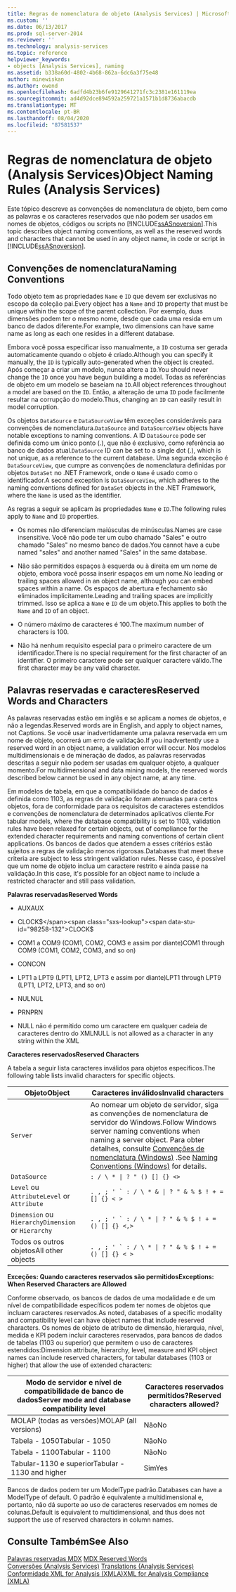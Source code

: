 ```yaml
---
title: Regras de nomenclatura de objeto (Analysis Services) | Microsoft Docs
ms.custom: ''
ms.date: 06/13/2017
ms.prod: sql-server-2014
ms.reviewer: ''
ms.technology: analysis-services
ms.topic: reference
helpviewer_keywords:
- objects [Analysis Services], naming
ms.assetid: b338a60d-4802-4b68-862a-6dc6a3f75e48
author: minewiskan
ms.author: owend
ms.openlocfilehash: 6adfd4b23b6fe9129641271fc3c2381e161119ea
ms.sourcegitcommit: ad4d92dce894592a259721a1571b1d8736abacdb
ms.translationtype: MT
ms.contentlocale: pt-BR
ms.lasthandoff: 08/04/2020
ms.locfileid: "87581537"
---
```

# <a name="object-naming-rules-analysis-services"></a><span data-ttu-id="98258-102">Regras de nomenclatura de objeto (Analysis Services)</span><span class="sxs-lookup"><span data-stu-id="98258-102">Object Naming Rules (Analysis Services)</span></span>
  <span data-ttu-id="98258-103">Este tópico descreve as convenções de nomenclatura de objeto, bem como as palavras e os caracteres reservados que não podem ser usados em nomes de objetos, códigos ou scripts no [!INCLUDE[ssASnoversion](../../../includes/ssasnoversion-md.md)].</span><span class="sxs-lookup"><span data-stu-id="98258-103">This topic describes object naming conventions, as well as the reserved words and characters that cannot be used in any object name, in code or script in [!INCLUDE[ssASnoversion](../../../includes/ssasnoversion-md.md)].</span></span>  
  
##  <a name="naming-conventions"></a><a name="bkmk_Names"></a><span data-ttu-id="98258-104">Convenções de nomenclatura</span><span class="sxs-lookup"><span data-stu-id="98258-104">Naming Conventions</span></span>  
 <span data-ttu-id="98258-105">Todo objeto tem as propriedades `Name` e `ID` que devem ser exclusivas no escopo da coleção pai.</span><span class="sxs-lookup"><span data-stu-id="98258-105">Every object has a `Name` and `ID` property that must be unique within the scope of the parent collection.</span></span> <span data-ttu-id="98258-106">Por exemplo, duas dimensões podem ter o mesmo nome, desde que cada uma resida em um banco de dados diferente.</span><span class="sxs-lookup"><span data-stu-id="98258-106">For example, two dimensions can have same name as long as each one resides in a different database.</span></span>  
  
 <span data-ttu-id="98258-107">Embora você possa especificar isso manualmente, a `ID` costuma ser gerada automaticamente quando o objeto é criado.</span><span class="sxs-lookup"><span data-stu-id="98258-107">Although you can specify it manually, the `ID` is typically auto-generated when the object is created.</span></span> <span data-ttu-id="98258-108">Após começar a criar um modelo, nunca altere a `ID`.</span><span class="sxs-lookup"><span data-stu-id="98258-108">You should never change the `ID` once you have begun building a model.</span></span> <span data-ttu-id="98258-109">Todas as referências de objeto em um modelo se baseiam na `ID`.</span><span class="sxs-lookup"><span data-stu-id="98258-109">All object references throughout a model are based on the `ID`.</span></span> <span data-ttu-id="98258-110">Então, a alteração de uma `ID` pode facilmente resultar na corrupção do modelo.</span><span class="sxs-lookup"><span data-stu-id="98258-110">Thus, changing an `ID` can easily result in model corruption.</span></span>  
  
 <span data-ttu-id="98258-111">Os objetos `DataSource` e `DataSourceView` têm exceções consideráveis para convenções de nomenclatura.</span><span class="sxs-lookup"><span data-stu-id="98258-111">`DataSource` and `DataSourceView` objects have notable exceptions to naming conventions.</span></span> <span data-ttu-id="98258-112">A ID `DataSource` pode ser definida como um único ponto (.), que não é exclusivo, como referência ao banco de dados atual.</span><span class="sxs-lookup"><span data-stu-id="98258-112">`DataSource` ID can be set to a single dot (.), which is not unique, as a reference to the current database.</span></span> <span data-ttu-id="98258-113">Uma segunda exceção é `DataSourceView`, que cumpre as convenções de nomenclatura definidas por objetos `DataSet` no .NET Framework, onde o `Name` é usado como o identificador.</span><span class="sxs-lookup"><span data-stu-id="98258-113">A second exception is `DataSourceView`, which adheres to the naming conventions defined for `DataSet` objects in the .NET Framework, where the `Name` is used as the identifier.</span></span>  
  
 <span data-ttu-id="98258-114">As regras a seguir se aplicam às propriedades `Name` e `ID`.</span><span class="sxs-lookup"><span data-stu-id="98258-114">The following rules apply to `Name` and `ID` properties.</span></span>  
  
-   <span data-ttu-id="98258-115">Os nomes não diferenciam maiúsculas de minúsculas.</span><span class="sxs-lookup"><span data-stu-id="98258-115">Names are case insensitive.</span></span> <span data-ttu-id="98258-116">Você não pode ter um cubo chamado "Sales" e outro chamado "Sales" no mesmo banco de dados.</span><span class="sxs-lookup"><span data-stu-id="98258-116">You cannot have a cube named "sales" and another named "Sales" in the same database.</span></span>  
  
-   <span data-ttu-id="98258-117">Não são permitidos espaços à esquerda ou à direita em um nome de objeto, embora você possa inserir espaços em um nome.</span><span class="sxs-lookup"><span data-stu-id="98258-117">No leading or trailing spaces allowed in an object name, although you can embed spaces within a name.</span></span> <span data-ttu-id="98258-118">Os espaços de abertura e fechamento são eliminados implicitamente.</span><span class="sxs-lookup"><span data-stu-id="98258-118">Leading and trailing spaces are implicitly trimmed.</span></span> <span data-ttu-id="98258-119">Isso se aplica a `Name` e `ID` de um objeto.</span><span class="sxs-lookup"><span data-stu-id="98258-119">This applies to both the `Name` and `ID` of an object.</span></span>  
  
-   <span data-ttu-id="98258-120">O número máximo de caracteres é 100.</span><span class="sxs-lookup"><span data-stu-id="98258-120">The maximum number of characters is 100.</span></span>  
  
-   <span data-ttu-id="98258-121">Não há nenhum requisito especial para o primeiro caractere de um identificador.</span><span class="sxs-lookup"><span data-stu-id="98258-121">There is no special requirement for the first character of an identifier.</span></span> <span data-ttu-id="98258-122">O primeiro caractere pode ser qualquer caractere válido.</span><span class="sxs-lookup"><span data-stu-id="98258-122">The first character may be any valid character.</span></span>  
  
##  <a name="reserved-words-and-characters"></a><a name="bkmk_reserved"></a><span data-ttu-id="98258-123">Palavras reservadas e caracteres</span><span class="sxs-lookup"><span data-stu-id="98258-123">Reserved Words and Characters</span></span>  
 <span data-ttu-id="98258-124">As palavras reservadas estão em inglês e se aplicam a nomes de objetos, e não a legendas.</span><span class="sxs-lookup"><span data-stu-id="98258-124">Reserved words are in English, and apply to object names, not Captions.</span></span> <span data-ttu-id="98258-125">Se você usar inadvertidamente uma palavra reservada em um nome de objeto, ocorrerá um erro de validação.</span><span class="sxs-lookup"><span data-stu-id="98258-125">If you inadvertently use a reserved word in an object name, a validation error will occur.</span></span> <span data-ttu-id="98258-126">Nos modelos multidimensionais e de mineração de dados, as palavras reservadas descritas a seguir não podem ser usadas em qualquer objeto, a qualquer momento.</span><span class="sxs-lookup"><span data-stu-id="98258-126">For multidimensional and data mining models, the reserved words described below cannot be used in any object name, at any time.</span></span>  
  
 <span data-ttu-id="98258-127">Em modelos de tabela, em que a compatibilidade do banco de dados é definida como 1103, as regras de validação foram atenuadas para certos objetos, fora de conformidade para os requisitos de caracteres estendidos e convenções de nomenclatura de determinados aplicativos cliente.</span><span class="sxs-lookup"><span data-stu-id="98258-127">For tabular models, where the database compatibility is set to 1103, validation rules have been relaxed for certain objects, out of compliance for the extended character requirements and naming conventions of certain client applications.</span></span> <span data-ttu-id="98258-128">Os bancos de dados que atendem a esses critérios estão sujeitos a regras de validação menos rigorosas.</span><span class="sxs-lookup"><span data-stu-id="98258-128">Databases that meet these criteria are subject to less stringent validation rules.</span></span> <span data-ttu-id="98258-129">Nesse caso, é possível que um nome de objeto inclua um caractere restrito e ainda passe na validação.</span><span class="sxs-lookup"><span data-stu-id="98258-129">In this case, it's possible for an object name to include a restricted character and still pass validation.</span></span>  
  
 <span data-ttu-id="98258-130">**Palavras reservadas**</span><span class="sxs-lookup"><span data-stu-id="98258-130">**Reserved Words**</span></span>  
  
-   <span data-ttu-id="98258-131">AUX</span><span class="sxs-lookup"><span data-stu-id="98258-131">AUX</span></span>  
  
-   <span data-ttu-id="98258-132">CLOCK$</span><span class="sxs-lookup"><span data-stu-id="98258-132">CLOCK$</span></span>  
  
-   <span data-ttu-id="98258-133">COM1 a COM9 (COM1, COM2, COM3 e assim por diante)</span><span class="sxs-lookup"><span data-stu-id="98258-133">COM1 through COM9 (COM1, COM2, COM3, and so on)</span></span>  
  
-   <span data-ttu-id="98258-134">CON</span><span class="sxs-lookup"><span data-stu-id="98258-134">CON</span></span>  
  
-   <span data-ttu-id="98258-135">LPT1 a LPT9 (LPT1, LPT2, LPT3 e assim por diante)</span><span class="sxs-lookup"><span data-stu-id="98258-135">LPT1 through LPT9 (LPT1, LPT2, LPT3, and so on)</span></span>  
  
-   <span data-ttu-id="98258-136">NUL</span><span class="sxs-lookup"><span data-stu-id="98258-136">NUL</span></span>  
  
-   <span data-ttu-id="98258-137">PRN</span><span class="sxs-lookup"><span data-stu-id="98258-137">PRN</span></span>  
  
-   <span data-ttu-id="98258-138">NULL não é permitido como um caractere em qualquer cadeia de caracteres dentro do XML</span><span class="sxs-lookup"><span data-stu-id="98258-138">NULL is not allowed as a character in any string within the XML</span></span>  
  
 <span data-ttu-id="98258-139">**Caracteres reservados**</span><span class="sxs-lookup"><span data-stu-id="98258-139">**Reserved Characters**</span></span>  
  
 <span data-ttu-id="98258-140">A tabela a seguir lista caracteres inválidos para objetos específicos.</span><span class="sxs-lookup"><span data-stu-id="98258-140">The following table lists invalid characters for specific objects.</span></span>  
  
|<span data-ttu-id="98258-141">Objeto</span><span class="sxs-lookup"><span data-stu-id="98258-141">Object</span></span>|<span data-ttu-id="98258-142">Caracteres inválidos</span><span class="sxs-lookup"><span data-stu-id="98258-142">Invalid characters</span></span>|  
|------------|------------------------|  
|`Server`|<span data-ttu-id="98258-143">Ao nomear um objeto de servidor, siga as convenções de nomenclatura de servidor do Windows.</span><span class="sxs-lookup"><span data-stu-id="98258-143">Follow Windows server naming conventions when naming a server object.</span></span> <span data-ttu-id="98258-144">Para obter detalhes, consulte [Convenções de nomenclatura (Windows)](/windows/desktop/DNS/naming-conventions) .</span><span class="sxs-lookup"><span data-stu-id="98258-144">See [Naming Conventions (Windows)](/windows/desktop/DNS/naming-conventions) for details.</span></span>|  
|`DataSource`| `: / \ * \| ? " () [] {} <>` |  
|<span data-ttu-id="98258-145">`Level` ou `Attribute`</span><span class="sxs-lookup"><span data-stu-id="98258-145">`Level` or `Attribute`</span></span>|````. , ; ' ` : / \ * & \| ? " & % $ ! + = [] {} < >````|  
|<span data-ttu-id="98258-146">`Dimension` ou `Hierarchy`</span><span class="sxs-lookup"><span data-stu-id="98258-146">`Dimension` or `Hierarchy`</span></span>|````. , ; ' ` : / \ * \| ? " & % $ ! + = () [] {} <,>````|  
|<span data-ttu-id="98258-147">Todos os outros objetos</span><span class="sxs-lookup"><span data-stu-id="98258-147">All other objects</span></span>|````. , ; ' ` : / \ * \| ? " & % $ ! + = () [] {} < >````|  
  
 <span data-ttu-id="98258-148">**Exceções: Quando caracteres reservados são permitidos**</span><span class="sxs-lookup"><span data-stu-id="98258-148">**Exceptions: When Reserved Characters are Allowed**</span></span>  
  
 <span data-ttu-id="98258-149">Conforme observado, os bancos de dados de uma modalidade e de um nível de compatibilidade específicos podem ter nomes de objetos que incluam caracteres reservados.</span><span class="sxs-lookup"><span data-stu-id="98258-149">As noted, databases of a specific modality and compatibility level can have object names that include reserved characters.</span></span> <span data-ttu-id="98258-150">Os nomes de objeto de atributo de dimensão, hierarquia, nível, medida e KPI podem incluir caracteres reservados, para bancos de dados de tabelas (1103 ou superior) que permitem o uso de caracteres estendidos:</span><span class="sxs-lookup"><span data-stu-id="98258-150">Dimension attribute, hierarchy, level, measure and KPI object names can include reserved characters, for tabular databases (1103 or higher) that allow the use of extended characters:</span></span>  
  
|<span data-ttu-id="98258-151">Modo de servidor e nível de compatibilidade de banco de dados</span><span class="sxs-lookup"><span data-stu-id="98258-151">Server mode and database compatibility level</span></span>|<span data-ttu-id="98258-152">Caracteres reservados permitidos?</span><span class="sxs-lookup"><span data-stu-id="98258-152">Reserved characters allowed?</span></span>|  
|--------------------------------------------------|----------------------------------|  
|<span data-ttu-id="98258-153">MOLAP (todas as versões)</span><span class="sxs-lookup"><span data-stu-id="98258-153">MOLAP (all versions)</span></span>|<span data-ttu-id="98258-154">Não</span><span class="sxs-lookup"><span data-stu-id="98258-154">No</span></span>|  
|<span data-ttu-id="98258-155">Tabela - 1050</span><span class="sxs-lookup"><span data-stu-id="98258-155">Tabular - 1050</span></span>|<span data-ttu-id="98258-156">Não</span><span class="sxs-lookup"><span data-stu-id="98258-156">No</span></span>|  
|<span data-ttu-id="98258-157">Tabela - 1100</span><span class="sxs-lookup"><span data-stu-id="98258-157">Tabular - 1100</span></span>|<span data-ttu-id="98258-158">Não</span><span class="sxs-lookup"><span data-stu-id="98258-158">No</span></span>|  
|<span data-ttu-id="98258-159">Tabular-1130 e superior</span><span class="sxs-lookup"><span data-stu-id="98258-159">Tabular - 1130 and higher</span></span>|<span data-ttu-id="98258-160">Sim</span><span class="sxs-lookup"><span data-stu-id="98258-160">Yes</span></span>|  
  
 <span data-ttu-id="98258-161">Bancos de dados podem ter um ModelType padrão.</span><span class="sxs-lookup"><span data-stu-id="98258-161">Databases can have a ModelType of default.</span></span> <span data-ttu-id="98258-162">O padrão é equivalente a multidimensional e, portanto, não dá suporte ao uso de caracteres reservados em nomes de colunas.</span><span class="sxs-lookup"><span data-stu-id="98258-162">Default is equivalent to multidimensional, and thus does not support the use of reserved characters in column names.</span></span>  
  
## <a name="see-also"></a><span data-ttu-id="98258-163">Consulte Também</span><span class="sxs-lookup"><span data-stu-id="98258-163">See Also</span></span>  
 <span data-ttu-id="98258-164">[Palavras reservadas MDX](/sql/mdx/mdx-reserved-words) </span><span class="sxs-lookup"><span data-stu-id="98258-164">[MDX Reserved Words](/sql/mdx/mdx-reserved-words) </span></span>  
 <span data-ttu-id="98258-165">[Conversões &#40;Analysis Services&#41;](/analysis-services/translation-support-in-analysis-services) </span><span class="sxs-lookup"><span data-stu-id="98258-165">[Translations &#40;Analysis Services&#41;](/analysis-services/translation-support-in-analysis-services) </span></span>  
 [<span data-ttu-id="98258-166">Conformidade XML for Analysis &#40;XMLA&#41;</span><span class="sxs-lookup"><span data-stu-id="98258-166">XML for Analysis Compliance &#40;XMLA&#41;</span></span>](https://docs.microsoft.com/bi-reference/xmla/xml-for-analysis-compliance-xmla)  
  
  
